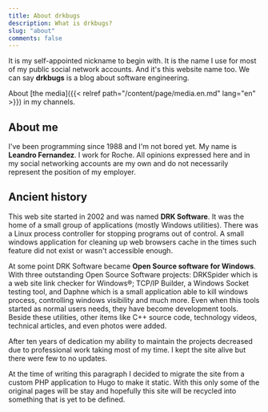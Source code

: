 ```yaml
---
title: About drkbugs
description: What is drkbugs?
slug: "about"
comments: false
---
```


It is my self-appointed nickname to begin with.
It is the name I use for most of my public social network accounts.
And it's this website name too.
We can say **drkbugs** is a blog about software engineering.

About [the media]({{< relref path="/content/page/media.en.md" lang="en" >}}) in my channels.

## About me

I've been programming since 1988 and I'm not bored yet.
My name is **Leandro Fernandez**.
I work for Roche.
All opinions expressed here and in my social networking accounts are my own and do not necessarily represent the position of my employer.

## Ancient history

This web site started in 2002 and was named **DRK Software**.
It was the home of a small group of applications (mostly Windows utilities).
There was a Linux process controller for stopping programs out of control.
A small windows application for cleaning up web browsers cache in the times such feature did not exist or wasn't accessible enough.

At some point DRK Software became **Open Source software for Windows**.
With three outstanding Open Source Software projects: DRKSpider which is a web site link checker for Windows®; TCP/IP Builder, a Windows Socket testing tool, and  Daphne which is a small application able to kill windows process, controlling windows visibility and much more.
Even when this tools started as normal users needs, they have become development tools.
Beside these utilities, other items like C++ source code, technology videos, technical articles, and even photos were added.

After ten years of dedication my ability to maintain the projects decreased due to professional work taking most of my time.
I kept the site alive but there were few to no updates.

At the time of writing this paragraph I decided to migrate the site from a custom PHP application to Hugo to make it static.
With this only some of the original pages will be stay and hopefully this site will be recycled into something that is yet to be defined.
